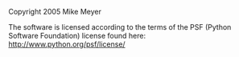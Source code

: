 Copyright 2005 Mike Meyer

The software is licensed according to the terms of the PSF (Python Software Foundation) license found here: http://www.python.org/psf/license/